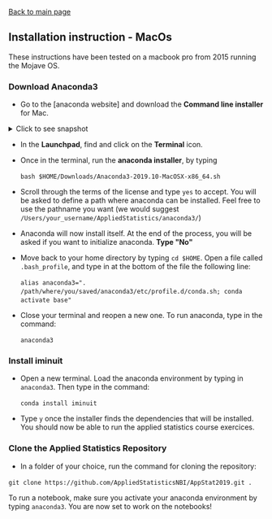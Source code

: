 
[Back to main page](../README.md)



## Installation instruction - MacOs

These instructions have been tested on a macbook pro from 2015 running the Mojave OS. 


### Download Anaconda3

* Go to the [anaconda website] and download the __Command line installer__ for Mac.


<details><summary>Click to see snapshot</summary>
<img src="../images/anaconda_install_mac_1.png"/>
</details>


* In the __Launchpad__, find and click on the __Terminal__ icon.


* Once in the terminal, run the __anaconda installer__, by typing

  `bash $HOME/Downloads/Anaconda3-2019.10-MacOSX-x86_64.sh`


* Scroll through the terms of the license and type `yes` to accept. You will be asked to define a path where anaconda can be installed. Feel free to use the pathname you want (we would suggest `/Users/your_username/AppliedStatistics/anaconda3/`)


* Anaconda will now install itself. At the end of the process, you will be asked if you want to initialize anaconda. __Type "No"__


* Move back to your home directory by typing `cd $HOME`. Open a file called `.bash_profile`, and type in at the bottom of the file the following line:

  `alias anaconda3=". /path/where/you/saved/anaconda3/etc/profile.d/conda.sh; conda activate base"`


* Close your terminal and reopen a new one. To run anaconda, type in the command:

  `anaconda3`


### Install iminuit

* Open a new terminal. Load the anaconda environment by typing in `anaconda3`. Then type in the command:

  `conda install iminuit`

* Type `y` once the installer finds the dependencies that will be installed. You should now be able to run the applied statistics course exercices.


### Clone the Applied Statistics Repository

*  In a folder of your choice, run the command for cloning the repository:

  `git clone https://github.com/AppliedStatisticsNBI/AppStat2019.git .`


To run a notebook, make sure you activate your anaconda environment by typing `anaconda3`. You are now set to work on the notebooks!
